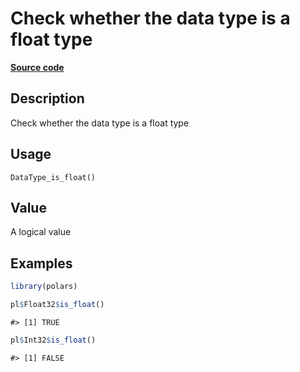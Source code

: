 

# Check whether the data type is a float type

[**Source code**](https://github.com/pola-rs/r-polars/tree/741f9cd2614b3302a4d033bcae447425e1b91191/R/after-wrappers.R#L20)

## Description

Check whether the data type is a float type

## Usage

<pre><code class='language-R'>DataType_is_float()
</code></pre>

## Value

A logical value

## Examples

``` r
library(polars)

pl$Float32$is_float()
```

    #> [1] TRUE

``` r
pl$Int32$is_float()
```

    #> [1] FALSE
